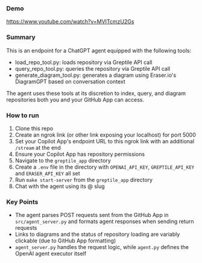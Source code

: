 ### Demo
https://www.youtube.com/watch?v=MVITcmzU2Gs

### Summary 
This is an endpoint for a ChatGPT agent equipped with the following tools:
- load_repo_tool.py: loads repository via Greptile API call
- query_repo_tool.py: queries the repository via Greptile API call
- generate_diagram_tool.py: generates a diagram using Eraser.io's DiagramGPT based on conversation context

The agent uses these tools at its discretion to index, query, and diagram repositories both you and your
GitHub App can access.

### How to run
1. Clone this repo
2. Create an ngrok link (or other link exposing your localhost) for port 5000
3. Set your Copilot App's endpoint URL to this ngrok link with an additional `/stream` at the end
4. Ensure your Copilot App has repository permissions
5. Navigate to the `greptile_app` directory
6. Create a `.env` file in the directory with `OPENAI_API_KEY`, `GREPTILE_API_KEY` and `ERASER_API_KEY` all set
7. Run `make start-server` from the `greptile_app` directory
8. Chat with the agent using its @ slug

### Key Points
- The agent parses POST requests sent from the GitHub App in `src/agent_server.py` and formats agent responses when sending return requests
- Links to diagrams and the status of repository loading are variably clickable (due to GitHub App formatting)
- `agent_server.py` handles the request logic, while `agent.py` defines the OpenAI agent executor itself
